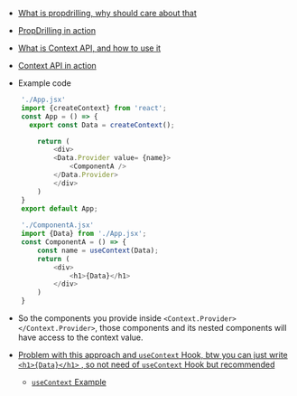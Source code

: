 - [What is propdrilling, why should care about that](https://youtu.be/M9O5AjEFzKw?si=Qj9mnjsAtxUqof8B&t=11147)
 - [PropDrilling in action](https://youtu.be/M9O5AjEFzKw?si=fQnJAEWMgJZyfqvd&t=11237)

- [What is Context API, and how to use it](https://youtu.be/lAFbKzO-fss?si=-Qmop0JUIfl2UcR0&t=21047)

- [Context API in action](https://youtu.be/M9O5AjEFzKw?si=_B6f0uOiGmHboktH&t=11397)

- Example code

```js
    './App.jsx'
    import {createContext} from 'react';
    const App = () => {
      export const Data = createContext();

        return (
            <div>
            <Data.Provider value= {name}>
                <ComponentA />
            </Data.Provider>
            </div>
        )
    }
    export default App;
    
    './ComponentA.jsx'
    import {Data} from './App.jsx';
    const ComponentA = () => {
        const name = useContext(Data);
        return (
            <div>
                <h1>{Data}</h1>
            </div>
        )
    }
```
- So the components you provide inside ```<Context.Provider> </Context.Provider>```, those components and its nested components will have access to the context value.


- [Problem with this approach and `useContext` Hook, btw you can just write ```<h1>{Data}</h1>``` , so not need of `useContext` Hook but recommended](https://youtu.be/M9O5AjEFzKw?si=k5FNR1MmyNyYWF0z&t=11737)
  - [`useContext` Example](https://youtu.be/M9O5AjEFzKw?si=-E3-0XxNGAd5MJ7K&t=11777)